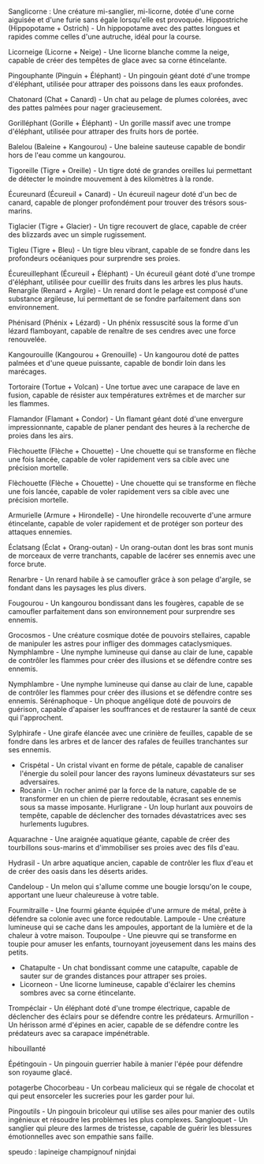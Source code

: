 Sanglicorne  : Une créature mi-sanglier, mi-licorne, dotée d'une corne aiguisée et d'une furie sans égale lorsqu'elle est provoquée.
Hippostriche (Hippopotame + Ostrich) - Un hippopotame avec des pattes longues et rapides comme celles d'une autruche, idéal pour la course.

Licorneige (Licorne + Neige) - Une licorne blanche comme la neige, capable de créer des tempêtes de glace avec sa corne étincelante.

Pingouphante (Pinguin + Éléphant) - Un pingouin géant doté d'une trompe d'éléphant, utilisée pour attraper des poissons dans les eaux profondes.

Chatonard (Chat + Canard) - Un chat au pelage de plumes colorées, avec des pattes palmées pour nager gracieusement.

 Gorilléphant (Gorille + Éléphant) - Un gorille massif avec une trompe d'éléphant, utilisée pour attraper des fruits hors de portée.

Balelou (Baleine + Kangourou) - Une baleine sauteuse capable de bondir hors de l'eau comme un kangourou.

Tigoreille (Tigre + Oreille) - Un tigre doté de grandes oreilles lui permettant de détecter le moindre mouvement à des kilomètres à la ronde.

Écureunard (Écureuil + Canard) - Un écureuil nageur doté d'un bec de canard, capable de plonger profondément pour trouver des trésors sous-marins.

Tiglacier (Tigre + Glacier) - Un tigre recouvert de glace, capable de créer des blizzards avec un simple rugissement.

Tigleu (Tigre + Bleu) - Un tigre bleu vibrant, capable de se fondre dans les profondeurs océaniques pour surprendre ses proies.

Écureuillephant (Écureuil + Éléphant) - Un écureuil géant doté d'une trompe d'éléphant, utilisée pour cueillir des fruits dans les arbres les plus hauts.
Renargile (Renard + Argile) - Un renard dont le pelage est composé d'une substance argileuse, lui permettant de se fondre parfaitement dans son environnement.

Phénisard (Phénix + Lézard) - Un phénix ressuscité sous la forme d'un lézard flamboyant, capable de renaître de ses cendres avec une force renouvelée.

Kangourouille (Kangourou + Grenouille) - Un kangourou doté de pattes palmées et d'une queue puissante, capable de bondir loin dans les marécages.

Tortoraire (Tortue + Volcan) - Une tortue avec une carapace de lave en fusion, capable de résister aux températures extrêmes et de marcher sur les flammes.

Flamandor (Flamant + Condor) - Un flamant géant doté d'une envergure impressionnante, capable de planer pendant des heures à la recherche de proies dans les airs.

Flèchouette (Flèche + Chouette) - Une chouette qui se transforme en flèche une fois lancée, capable de voler rapidement vers sa cible avec une précision mortelle.

Flèchouette (Flèche + Chouette) - Une chouette qui se transforme en flèche une fois lancée, capable de voler rapidement vers sa cible avec une précision mortelle.

Armurielle (Armure + Hirondelle) - Une hirondelle recouverte d'une armure étincelante, capable de voler rapidement et de protéger son porteur des attaques ennemies.

Éclatsang (Éclat + Orang-outan) - Un orang-outan dont les bras sont munis de morceaux de verre tranchants, capable de lacérer ses ennemis avec une force brute.

Renarbre - Un renard habile à se camoufler grâce à son pelage d'argile, se fondant dans les paysages les plus divers.

Fougourou - Un kangourou bondissant dans les fougères, capable de se camoufler parfaitement dans son environnement pour surprendre ses ennemis.

Grocosmos - Une créature cosmique dotée de pouvoirs stellaires, capable de manipuler les astres pour infliger des dommages cataclysmiques.
Nymphlambre - Une nymphe lumineuse qui danse au clair de lune, capable de contrôler les flammes pour créer des illusions et se défendre contre ses ennemis.

Nymphlambre - Une nymphe lumineuse qui danse au clair de lune, capable de contrôler les flammes pour créer des illusions et se défendre contre ses ennemis.
Sérénaphoque - Un phoque angélique doté de pouvoirs de guérison, capable d'apaiser les souffrances et de restaurer la santé de ceux qui l'approchent.

Sylphirafe - Une girafe élancée avec une crinière de feuilles, capable de se fondre dans les arbres et de lancer des rafales de feuilles tranchantes sur ses ennemis.

- Crispétal - Un cristal vivant en forme de pétale, capable de canaliser l'énergie du soleil pour lancer des rayons lumineux dévastateurs sur ses adversaires.
- Rocanin - Un rocher animé par la force de la nature, capable de se transformer en un chien de pierre redoutable, écrasant ses ennemis sous sa masse imposante.
Hurligrane - Un loup hurlant aux pouvoirs de tempête, capable de déclencher des tornades dévastatrices avec ses hurlements lugubres.

Aquarachne - Une araignée aquatique géante, capable de créer des tourbillons sous-marins et d'immobiliser ses proies avec des fils d'eau.

Hydrasil - Un arbre aquatique ancien, capable de contrôler les flux d'eau et de créer des oasis dans les déserts arides.

Candeloup - Un melon qui s'allume comme une bougie lorsqu'on le coupe, apportant une lueur chaleureuse à votre table.

Fourmitraille - Une fourmi géante équipée d'une armure de métal, prête à défendre sa colonie avec une force redoutable.
Lampoule - Une créature lumineuse qui se cache dans les ampoules, apportant de la lumière et de la chaleur à votre maison.
Toupoulpe - Une pieuvre qui se transforme en toupie pour amuser les enfants, tournoyant joyeusement dans les mains des petits.

- Chatapulte - Un chat bondissant comme une catapulte, capable de sauter sur de grandes distances pour attraper ses proies.
- Licorneon - Une licorne lumineuse, capable d'éclairer les chemins sombres avec sa corne étincelante.

Trompéclair - Un éléphant doté d'une trompe électrique, capable de déclencher des éclairs pour se défendre contre les prédateurs.
Armurillon - Un hérisson armé d'épines en acier, capable de se défendre contre les prédateurs avec sa carapace impénétrable.

hibouillanté

Épétingouin - Un pingouin guerrier habile à manier l'épée pour défendre son royaume glacé.

potagerbe
Chocorbeau - Un corbeau malicieux qui se régale de chocolat et qui peut ensorceler les sucreries pour les garder pour lui.

Pingoutils - Un pingouin bricoleur qui utilise ses ailes pour manier des outils ingénieux et résoudre les problèmes les plus complexes.
Sangloquet - Un sanglier qui pleure des larmes de tristesse, capable de guérir les blessures émotionnelles avec son empathie sans faille.


speudo :
lapineige 
champignouf 
ninjdai 